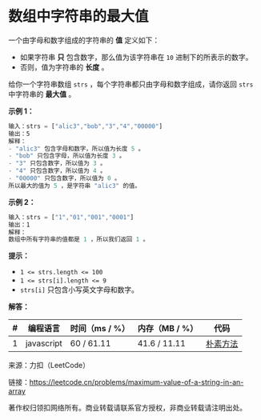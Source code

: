 # 数组中字符串的最大值

一个由字母和数字组成的字符串的 **值** 定义如下：

- 如果字符串 **只** 包含数字，那么值为该字符串在 `10` 进制下的所表示的数字。
- 否则，值为字符串的 **长度** 。

给你一个字符串数组 `strs` ，每个字符串都只由字母和数字组成，请你返回 `strs` 中字符串的 **最大值** 。

**示例 1：**

``` javascript
输入：strs = ["alic3","bob","3","4","00000"]
输出：5
解释：
- "alic3" 包含字母和数字，所以值为长度 5 。
- "bob" 只包含字母，所以值为长度 3 。
- "3" 只包含数字，所以值为 3 。
- "4" 只包含数字，所以值为 4 。
- "00000" 只包含数字，所以值为 0 。
所以最大的值为 5 ，是字符串 "alic3" 的值。
```

**示例 2：**

``` javascript
输入：strs = ["1","01","001","0001"]
输出：1
解释：
数组中所有字符串的值都是 1 ，所以我们返回 1 。
```

**提示：**

- `1 <= strs.length <= 100`
- `1 <= strs[i].length <= 9`
- `strs[i]` 只包含小写英文字母和数字。

**解答：**

**#**|**编程语言**|**时间（ms / %）**|**内存（MB / %）**|**代码**
--|--|--|--|--
1|javascript|60 / 61.11|41.6 / 11.11|[朴素方法](./javascript/ac_v1.js)

来源：力扣（LeetCode）

链接：https://leetcode.cn/problems/maximum-value-of-a-string-in-an-array

著作权归领扣网络所有。商业转载请联系官方授权，非商业转载请注明出处。
